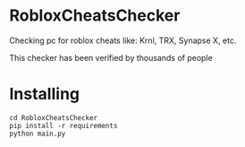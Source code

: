#  RobloxCheatsChecker  
Checking pc for roblox cheats like: Krnl, TRX, Synapse X, etc.

This checker has been verified by thousands of people

#  Installing  #
```
cd RobloxCheatsChecker
pip install -r requirements
python main.py
```

